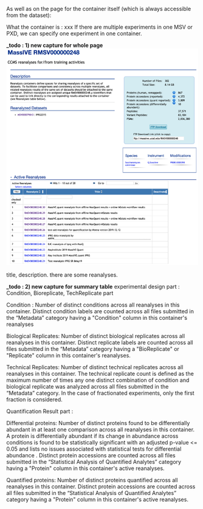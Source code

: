
As well as on the page for the container itself (which is always accessible from the dataset):

What the container is : xxx
If there are multiple experiments in one MSV or PXD, we can specify one experiment in one container.

**_todo : 1) new capture for whole page**
![](img/access_quant_reanalyses/datasetpage_show_container_iprg.png)

title, description. there are some reanalyses.

**_todo : 2) new capture for summary table**
experimental design part : Condition, Bioreplicate, TechReplicate part

Condition : Number of distinct conditions across all reanalyses in this container. Distinct condition labels are counted across all files submitted in the “Metadata” category having a "Condition" column in this container's reanalyses

Biological Replicates: Number of distinct biological replicates across all reanalyses in this container. Distinct replicate labels are counted across all files submitted in the “Metadata” category having a "BioReplicate" or "Replicate" column in this container's reanalyses.

Technical Replicates: Number of distinct technical replicates across all reanalyses in this container. The technical replicate count is defined as the maximum number of times any one distinct combination of condition and biological replicate was analyzed across all files submitted in the “Metadata” category. In the case of fractionated experiments, only the first fraction is considered.

Quantification Result part :

Differential proteins: Number of distinct proteins found to be differentially abundant in at least one comparison across all reanalyses in this container. A protein is differentially abundant if its change in abundance across conditions is found to be statistically significant with an adjusted p-value <= 0.05 and lists no issues associated with statistical tests for differential abundance . Distinct protein accessions are counted across all files submitted in the “Statistical Analysis of Quantified Analytes” category having a "Protein" column in this container's active reanalyses.

Quantified proteins: Number of distinct proteins quantified across all reanalyses in this container. Distinct protein accessions are counted across all files submitted in the “Statistical Analysis of Quantified Analytes” category having a "Protein" column in this container's active reanalyses.